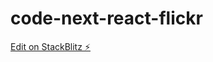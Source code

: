 # code-next-react-flickr

[Edit on StackBlitz ⚡️](https://stackblitz.com/edit/code-next-flickr-bjbysm)
